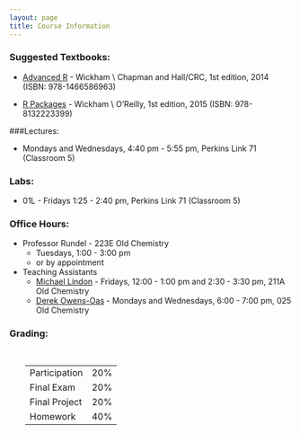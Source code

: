 ```yaml
---
layout: page
title: Course Information
---
```


### Suggested Textbooks:
* [Advanced R](http://adv-r.had.co.nz/) - Wickham \\
    Chapman and Hall/CRC, 1st edition, 2014 (ISBN: 978-1466586963)

* [R Packages](http://r-pkgs.had.co.nz/) - Wickham \\
    O’Reilly, 1st edition, 2015 (ISBN: 978-8132223399)



###Lectures:
* Mondays and Wednesdays, 4:40 pm - 5:55 pm, Perkins Link 71 (Classroom 5)


### Labs:
* 01L - Fridays 1:25 - 2:40 pm, Perkins Link 71 (Classroom 5)


### Office Hours:
* Professor Rundel - 223E Old Chemistry
    * Tuesdays, 1:00 - 3:00 pm
    * or by appointment
* Teaching Assistants
    * [Michael Lindon](mailto:msl33@stat.duke.edu) - Fridays, 12:00 - 1:00 pm and 2:30 - 3:30 pm, 211A Old Chemistry
    * [Derek Owens-Oas](mailto:derek.owens.oas@duke.edu) - Mondays and Wednesdays, 6:00 - 7:00 pm, 025 Old Chemistry



### Grading:
<div style="padding-left:2em;padding-top:1em;">
<table style="width:300px;">
<tr> <td>Participation  </td> <td> 20% </td> </tr>
<tr> <td>Final Exam     </td> <td> 20% </td> </tr>
<tr> <td>Final Project  </td> <td> 20% </td> </tr>
<tr> <td>Homework       </td> <td> 40% </td> </tr>
</table>
</div>